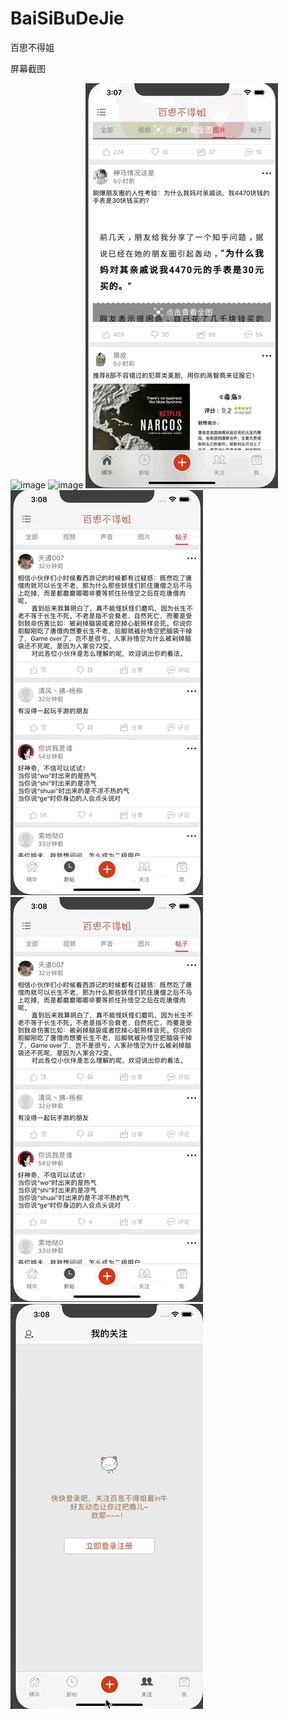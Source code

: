 # BaiSiBuDeJie
百思不得姐

屏幕截图

![image](https://github.com/ziyilixin/BaiSiBuDeJie/blob/master/百思不得姐/百思不得姐/Classes/Picture/1.gif?raw=true)
![image](https://github.com/ziyilixin/BaiSiBuDeJie/blob/master/百思不得姐/百思不得姐/Classes/Picture/2.gif?raw=true)
![image](https://github.com/ziyilixin/BaiSiBuDeJie/blob/master/百思不得姐/百思不得姐/Classes/Picture/3.gif?raw=true)
![image](https://github.com/ziyilixin/BaiSiBuDeJie/blob/master/百思不得姐/百思不得姐/Classes/Picture/4.gif?raw=true)
![image](https://github.com/ziyilixin/BaiSiBuDeJie/blob/master/百思不得姐/百思不得姐/Classes/Picture/5.gif?raw=true)
![image](https://github.com/ziyilixin/BaiSiBuDeJie/blob/master/百思不得姐/百思不得姐/Classes/Picture/6.gif?raw=true)
